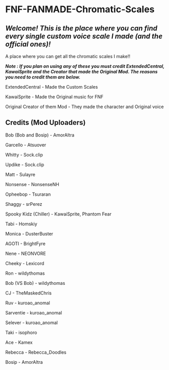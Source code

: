 # FNF-FANMADE-Chromatic-Scales

*Welcome! This is the place where you can find every single custom voice scale I made (and the official ones)!*
---------------------------------

A place where you can get all the chromatic scales I make!!


***Note : If you plan on using any of these you must credit ExtendedCentral, KawaiSprite and the Creator that made the Original Mod.
The reasons you need to credit them are below.***


ExtendedCentral - Made the Custom Scales

KawaiSprite - Made the Original music for FNF

Original Creator of them Mod - They made the character and Original voice

Credits (Mod Uploaders)
---------------------
Bob (Bob and Bosip) - AmorAltra

Garcello - Atsuover

Whitty - Sock.clip

Updike - Sock.clip

Matt - Sulayre

Nonsense - NonsenseNH

Opheebop - Tsuraran

Shaggy - srPerez

Spooky Kidz (Chiller) - KawaiSprite, Phantom Fear

Tabi - Homskiy

Monica - DusterBuster

AGOTI - BrightFyre

Nene - NEONVORE

Cheeky - Lexicord

Ron - wildythomas

Bob (VS Bob) - wildythomas

CJ - TheMaskedChris

Ruv - kuroao_anomal

Sarventie - kuroao_anomal

Selever - kuroao_anomal

Taki - isophoro

Ace - Kamex

Rebecca - Rebecca_Doodles

Bosip - AmorAltra

